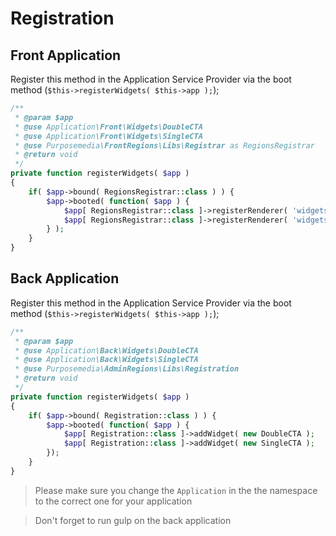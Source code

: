 
# Registration

## Front Application

Register this method in the Application Service Provider via the boot method (`$this->registerWidgets( $this->app );`);

```php
/**
 * @param $app
 * @use Application\Front\Widgets\DoubleCTA
 * @use Application\Front\Widgets\SingleCTA
 * @use Purposemedia\FrontRegions\Libs\Registrar as RegionsRegistrar
 * @return void
 */
private function registerWidgets( $app )
{
    if( $app->bound( RegionsRegistrar::class ) ) {
        $app->booted( function( $app ) {
            $app[ RegionsRegistrar::class ]->registerRenderer( 'widgets.double-cta', new DoubleCTA );
            $app[ RegionsRegistrar::class ]->registerRenderer( 'widgets.single-cta', new SingleCTA );
        } );
    }
}
```

## Back Application

Register this method in the Application Service Provider via the boot method (`$this->registerWidgets( $this->app );`);

```php
/**
 * @param $app
 * @use Application\Back\Widgets\DoubleCTA
 * @use Application\Back\Widgets\SingleCTA
 * @use Purposemedia\AdminRegions\Libs\Registration
 * @return void
 */
private function registerWidgets( $app )
{
    if( $app->bound( Registration::class ) ) {
        $app->booted( function( $app ) {
            $app[ Registration::class ]->addWidget( new DoubleCTA );
            $app[ Registration::class ]->addWidget( new SingleCTA );
        });
    }
}
```

>Please make sure you change the `Application` in the the namespace to the correct one for your application

>Don't forget to run gulp on the back application
